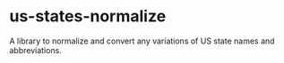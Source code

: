 # us-states-normalize
A library to normalize and convert any variations of US state names and abbreviations.
